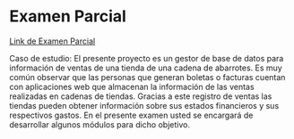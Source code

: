 # Examen Parcial 

[Link de Examen Parcial](https://github.com/XetzCrd/ExP/tree/master/GestorTienda)

Caso de estudio:
El presente proyecto es un gestor de base de datos para información de ventas de una tienda de una cadena de abarrotes. Es muy común observar que las personas que generan boletas o facturas cuentan con aplicaciones web que almacenan la información de las ventas realizadas en cadenas de tiendas. Gracias a este registro de ventas las tiendas pueden obtener información sobre sus estados financieros y sus respectivos gastos. En el presente examen usted se encargará de desarrollar algunos módulos para dicho objetivo.


